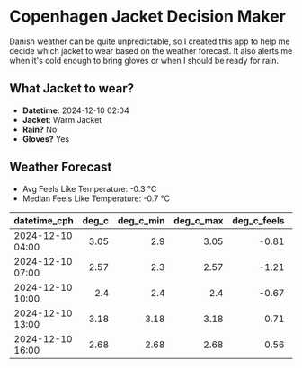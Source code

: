 
# Copenhagen Jacket Decision Maker

Danish weather can be quite unpredictable, so I created this app to help me decide which jacket to wear based on the weather forecast. 
It also alerts me when it's cold enough to bring gloves or when I should be ready for rain.

## What Jacket to wear?

- **Datetime**: 2024-12-10 02:04
- **Jacket**: Warm Jacket
- **Rain?** No
- **Gloves?** Yes

## Weather Forecast
- Avg Feels Like Temperature: -0.3 °C
- Median Feels Like Temperature: -0.7 °C

| datetime_cph     |   deg_c |   deg_c_min |   deg_c_max |   deg_c_feels | weather   | wind   | rain   |
|:-----------------|--------:|------------:|------------:|--------------:|:----------|:-------|:-------|
| 2024-12-10 04:00 |    3.05 |        2.9  |        3.05 |         -0.81 | Clouds    | Low    | None   |
| 2024-12-10 07:00 |    2.57 |        2.3  |        2.57 |         -1.21 | Clouds    | Low    | None   |
| 2024-12-10 10:00 |    2.4  |        2.4  |        2.4  |         -0.67 | Clouds    | Low    | None   |
| 2024-12-10 13:00 |    3.18 |        3.18 |        3.18 |          0.71 | Clouds    | Low    | None   |
| 2024-12-10 16:00 |    2.68 |        2.68 |        2.68 |          0.56 | Clouds    | Low    | None   |
        